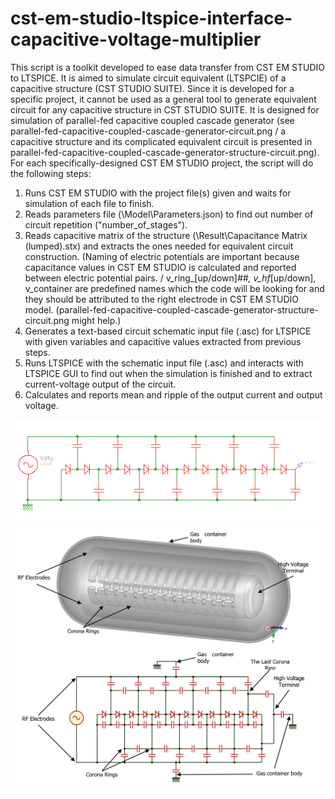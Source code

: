 # cst-em-studio-ltspice-interface-capacitive-voltage-multiplier

This script is a toolkit developed to ease data transfer from CST EM STUDIO to LTSPICE. It is aimed to simulate circuit equivalent (LTSPCIE) of a capacitive structure (CST STUDIO SUITE). Since it is developed for a specific project, it cannot be used as a general tool to generate equivalent circuit for any capacitive structure in CST STUDIO SUITE. It is designed for simulation of parallel-fed capacitive coupled cascade generator (see parallel-fed-capacitive-coupled-cascade-generator-circuit.png / a capacitive structure and its complicated equivalent circuit is presented in parallel-fed-capacitive-coupled-cascade-generator-structure-circuit.png).
For each specifically-designed CST EM STUDIO project, the script will do the following steps:
1.	Runs CST EM STUDIO with the project file(s) given and waits for simulation of each file to finish.
2.	Reads parameters file (<project data folder>\Model\Parameters.json) to find out number of circuit repetition ("number_of_stages").
3.	Reads capacitive matrix of the structure (<project data folder>\Result\Capacitance Matrix (lumped).stx) and extracts the ones needed for equivalent circuit construction. (Naming of electric potentials are important because capacitance values in CST EM STUDIO is calculated and reported between electric potential pairs. / v_ring_[up/down]_##, v_hf_[up/down], v_container are predefined names which the code will be looking for and they should be attributed to the right electrode in CST EM STUDIO model. (parallel-fed-capacitive-coupled-cascade-generator-structure-circuit.png might help.)
4.	Generates a text-based circuit schematic input file (.asc) for LTSPICE with given variables and capacitive values extracted from previous steps.
5.	Runs LTSPICE with the schematic input file (.asc) and interacts with LTSPICE GUI to find out when the simulation is finished and to extract current-voltage output of the circuit.
6.	Calculates and reports mean and ripple of the output current and output voltage.

![parallel-fed-capacitive-coupled-cascade-generator-circuit](https://github.com/oveis-hasanpour/cst-em-studio-ltspice-interface-capacitive-voltage-multiplier/blob/main/parallel-fed-capacitive-coupled-cascade-generator-circuit.png)
![parallel-fed-capacitive-coupled-cascade-generator-structure-circuit](https://github.com/oveis-hasanpour/cst-em-studio-ltspice-interface-capacitive-voltage-multiplier/blob/main/parallel-fed-capacitive-coupled-cascade-generator-structure-circuit.png)
